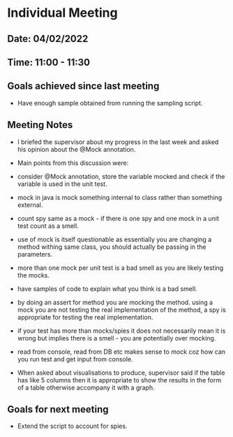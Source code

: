 # Individual Meeting
## Date: 04/02/2022
## Time: 11:00 - 11:30

## Goals achieved since last meeting

* Have enough sample obtained from running the sampling script.

## Meeting Notes

* I briefed the supervisor about my progress in the last week and asked his opinion about the @Mock annotation.
* Main points from this discussion were:
* consider @Mock annotation, store the variable mocked and check if the variable is used in the unit test.
* mock in java is mock something internal to class rather than something external.
* count spy same as a mock - if there is one spy and one mock in a unit test count as a smell.
* use of mock is itself questionable as essentially you are changing a method withing same class, you should actually be passing in the parameters.
* more than one mock per unit test is a bad smell as you are likely testing the mocks.
* have samples of code to explain what you think is a bad smell.
* by doing an assert for method you are mocking the method. using a mock you are not testing the real implementation of the method, a spy is appropriate for testing the real implementation.
* if your test has more than mocks/spies it does not necessarily mean it is wrong but implies there is a smell - you are potentially over mocking.
* read from console, read from DB etc makes sense to mock coz how can you run test and get input from console.

* When asked about visualisations to produce, supervisor said if the table has like 5 columns then it is appropriate to show the results in the form of a table otherwise accompany it with a graph.

## Goals for next meeting
* Extend the script to account for spies.
